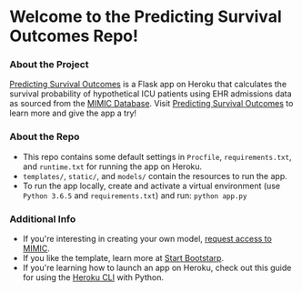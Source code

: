 # Welcome to the Predicting Survival Outcomes Repo!

### About the Project
[Predicting Survival Outcomes](http://survival-prediction.herokuapp.com/index) is a 
Flask app on Heroku that calculates the survival probability of hypothetical ICU patients 
using EHR admissions data as sourced from the [MIMIC Database](https://mimic.mit.edu/about/mimic/). 
Visit [Predicting Survival Outcomes](http://survival-prediction.herokuapp.com/index) to learn more and
give the app a try!

### About the Repo
- This repo contains some default settings in `Procfile`, `requirements.txt`, and `runtime.txt` for running the app on Heroku.
- `templates/`, `static/`, and `models/` contain the resources to run the app.
- To run the app locally, create and activate a virtual environment (use `Python 3.6.5` and `requirements.txt`) and run: `python app.py` 

### Additional Info
- If you're interesting in creating your own model, [request access to MIMIC](https://mimic.mit.edu/gettingstarted/access/).
- If you like the template, learn more at [Start Bootstarp](https://startbootstrap.com/).
- If you're learning how to launch an app on Heroku, check out this guide for using the [Heroku CLI](https://devcenter.heroku.com/articles/getting-started-with-python) with Python.
